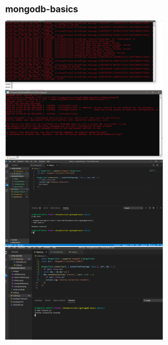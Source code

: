 # mongodb-basics

![alt text](images/mongodbexe.png)
![alt text](images/mongoexe.png)
![alt text](images/database.png)
![alt text](images/intern.png)
